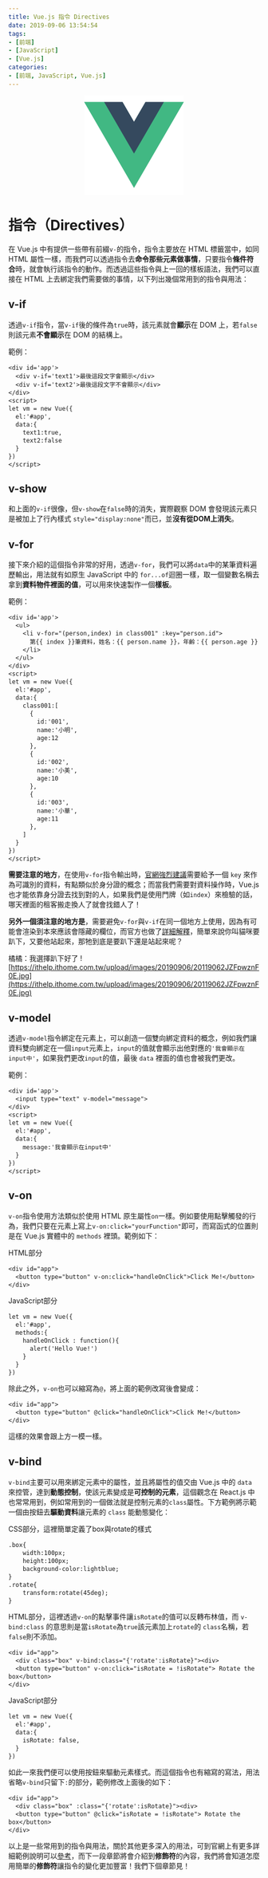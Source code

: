 ```yaml
---
title: Vue.js 指令 Directives
date: 2019-09-06 13:54:54
tags:
- [前端]
- [JavaScript]
- [Vue.js]
categories: 
- [前端, JavaScript, Vue.js]
---
```


<div style="display:flex;justify-content:center;">
  <img style="object-fit:cover;" src='/images/vue-logo.png' width='200px' height='200px' />
</div>

# 指令（Directives）
在 Vue.js 中有提供一些帶有前綴`v-`的指令，指令主要放在 HTML 標籤當中，如同 HTML 屬性一樣，而我們可以透過指令去**命令那些元素做事情**，只要指令**條件符合**時，就會執行該指令的動作。而透過這些指令與上一回的樣板語法，我們可以直接在 HTML 上去綁定我們需要做的事情，以下列出幾個常用到的指令與用法：

## v-if
透過`v-if`指令，當`v-if`後的條件為`true`時，該元素就會**顯示**在 DOM 上，若`false`則該元素**不會顯示**在 DOM 的結構上。

範例：
```
<div id='app'>
  <div v-if='text1'>最後這段文字會顯示</div>
  <div v-if='text2'>最後這段文字不會顯示</div>
</div>
<script>
let vm = new Vue({
  el:'#app',
  data:{
    text1:true,
    text2:false
  } 
})
</script>
```

## v-show
和上面的`v-if`很像，但`v-show`在`false`時的消失，實際觀察 DOM 會發現該元素只是被加上了行內樣式 `style="display:none"`而已，並**沒有從DOM上消失**。

## v-for
接下來介紹的這個指令非常的好用，透過`v-for`，我們可以將`data`中的某筆資料遍歷輸出，用法就有如原生 JavaScript 中的 `for...of`迴圈一樣，取一個變數名稱去拿到**資料物件裡面的值**，可以用來快速製作一個**樣板**。

範例：
```
<div id='app'>
  <ul>
    <li v-for="(person,index) in class001" :key="person.id">
      第{{ index }}筆資料，姓名：{{ person.name }}，年齡：{{ person.age }}
    </li>
  </ul>
</div>
<script>
let vm = new Vue({
  el:'#app',
  data:{
    class001:[
      {
        id:'001',
        name:'小明',
        age:12
      },
      {
        id:'002',
        name:'小美',
        age:10
      },
      {
        id:'003',
        name:'小華',
        age:11
      },
    ]
  } 
})
</script>
```

**需要注意的地方**，在使用`v-for`指令輸出時，[官網強烈建議](https://cn.vuejs.org/v2/style-guide/#%E4%B8%BA-v-for-%E8%AE%BE%E7%BD%AE%E9%94%AE%E5%80%BC-%E5%BF%85%E8%A6%81)需要給予一個 `key` 來作為可識別的資料，有點類似於身分證的概念；而當我們需要對資料操作時，Vue.js 也才能依靠身分證去找到對的人，如果我們是使用門牌（如`index`）來檢驗的話，哪天裡面的租客搬走換人了就會找錯人了！

**另外一個須注意的地方是**，需要避免`v-for`與`v-if`在同一個地方上使用，因為有可能會渲染到本來應該會隱藏的欄位，而官方也做了[詳細解釋](https://cn.vuejs.org/v2/style-guide/#%E9%81%BF%E5%85%8D-v-if-%E5%92%8C-v-for-%E7%94%A8%E5%9C%A8%E4%B8%80%E8%B5%B7-%E5%BF%85%E8%A6%81)，簡單來說你叫貓咪要趴下，又要他站起來，那牠到底是要趴下還是站起來呢？

橘橘：我選擇趴下好了
![https://ithelp.ithome.com.tw/upload/images/20190906/20119062JZFpwznF0E.jpg](https://ithelp.ithome.com.tw/upload/images/20190906/20119062JZFpwznF0E.jpg)

## v-model
透過`v-model`指令綁定在元素上，可以創造一個雙向綁定資料的概念，例如我們讓資料雙向綁定在一個`input`元素上，`input`的值就會顯示出他對應的`'我會顯示在input中'`，如果我們更改`input`的值，最後 `data` 裡面的值也會被我們更改。

範例：
```
<div id='app'>
  <input type="text" v-model="message">
</div>
<script>
let vm = new Vue({
  el:'#app',
  data:{
    message:'我會顯示在input中'
  } 
})
</script>
```

## v-on
`v-on`指令使用方法類似於使用 HTML 原生屬性`on`一樣。例如要使用點擊觸發的行為，我們只要在元素上寫上`v-on:click="yourFunction"`即可，而寫函式的位置則是在 Vue.js 實體中的 `methods` 裡頭。範例如下：

HTML部分
```
<div id="app">
  <button type="button" v-on:click="handleOnClick">Click Me!</button>
</div>
```

JavaScript部分
```
let vm = new Vue({
  el:'#app',
  methods:{
    handleOnClick : function(){
      alert('Hello Vue!')
    }
  }
})
```
除此之外，`v-on`也可以縮寫為`@`，將上面的範例改寫後會變成：
```
<div id="app">
  <button type="button" @click="handleOnClick">Click Me!</button>
</div>
```
這樣的效果會跟上方一模一樣。

## v-bind
`v-bind`主要可以用來綁定元素中的屬性，並且將屬性的值交由 Vue.js 中的 `data` 來控管，達到**動態控制**，使該元素變成是**可控制的元素**，這個觀念在 React.js 中也常常用到，例如常用到的一個做法就是控制元素的`class`屬性。下方範例將示範一個由按鈕去**驅動資料**讓元素的 `class` 能動態變化：

CSS部分，這裡簡單定義了box與rotate的樣式
```
.box{
    width:100px;
    height:100px;
    background-color:lightblue;
}
.rotate{
    transform:rotate(45deg);
}
```
HTML部分，這裡透過`v-on`的點擊事件讓`isRotate`的值可以反轉布林值，而 `v-bind:class` 的意思則是當`isRotate`為`true`該元素加上`rotate`的 `class`名稱，若`false`則不添加。
```
<div id="app">
  <div class="box" v-bind:class="{'rotate':isRotate}"><div>
  <button type="button" v-on:click="isRotate = !isRotate"> Rotate the box</button>
</div>
```
JavaScript部分
```
let vm = new Vue({
  el:'#app',
  data:{
    isRotate: false,
  } 
})
```

如此一來我們便可以使用按鈕來驅動元素樣式。而這個指令也有縮寫的寫法，用法省略`v-bind`只留下`:`的部分，範例修改上面後的如下：

```
<div id="app">
  <div class="box" :class="{'rotate':isRotate}"><div>
  <button type="button" @click="isRotate = !isRotate"> Rotate the box</button>
</div>
```

以上是一些常用到的指令與用法，關於其他更多深入的用法，可到官網上有更多詳細範例說明可以[參考](https://cn.vuejs.org/v2/api/)，而下一段章節將會介紹到**修飾符**的內容，我們將會知道怎麼用簡單的**修飾符**讓指令的變化更加豐富！我們下個章節見！
